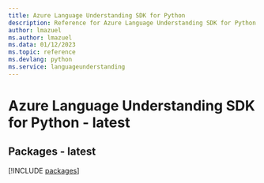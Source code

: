 ```yaml
---
title: Azure Language Understanding SDK for Python
description: Reference for Azure Language Understanding SDK for Python
author: lmazuel
ms.author: lmazuel
ms.data: 01/12/2023
ms.topic: reference
ms.devlang: python
ms.service: languageunderstanding
---
```

# Azure Language Understanding SDK for Python - latest
## Packages - latest
[!INCLUDE [packages](language-understanding-index.md)]